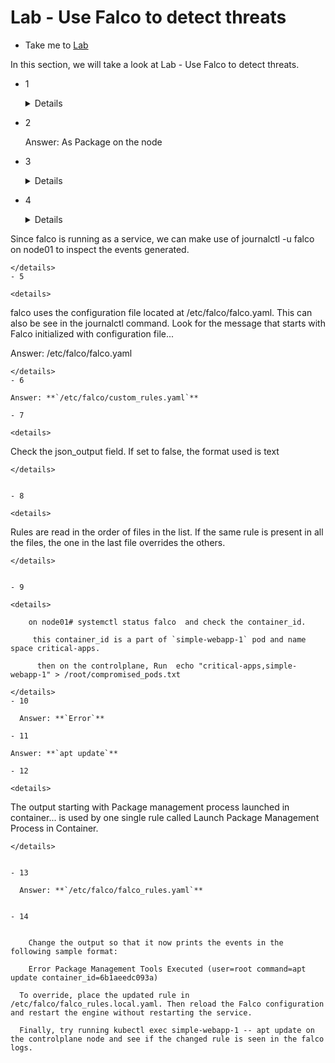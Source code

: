 # Lab - Use Falco to detect threats

  - Take me to [Lab](https://kodekloud.com/topic/use-falco-to-detect-threats/)

In this section, we will take a look at Lab - Use Falco to detect threats.

- 1

  <details>
    ```
    You will have to check the status of the falco service on both node.
    Or if it deployed as a pod, check if it running on all nodes using
    kubectl get pods --all-namespaces or systemctl status falco
    ```
  </details>  
- 2

    Answer: As Package on the node



- 3
  <details>
    ```

  Use systemctl status falco and inspect the status.

  Answer: Running

    ```
  </details>
- 4
  <details>
  ```
Since falco is running as a service, we can make use of journalctl -u falco on node01 to inspect the events generated.

  ```
  </details>
- 5

  <details>
  ```
  falco uses the configuration file located at /etc/falco/falco.yaml. This can also be see in the journalctl command.
Look for the message that starts with Falco initialized with configuration file...

  Answer: /etc/falco/falco.yaml
  ```
  </details>
- 6

  Answer: **`/etc/falco/custom_rules.yaml`**

- 7

  <details>
  ```
  Check the json_output field. If set to false, the format used is text
  ```
  </details>


- 8

  <details>
  ```
  Rules are read in the order of files in the list. If the same rule is present in all the files, the one in the last file overrides the others.
  ```
  </details>


- 9

  <details>
  ```

        on node01# systemctl status falco  and check the container_id.

         this container_id is a part of `simple-webapp-1` pod and name space critical-apps.

          then on the controlplane, Run  echo "critical-apps,simple-webapp-1" > /root/compromised_pods.txt

  ```
  </details>
- 10

    Answer: **`Error`**

- 11

  Answer: **`apt update`**

- 12

  <details>
  ```
  The output starting with Package management process launched in container... is used by one single rule called Launch Package Management Process in Container.
  ```
  </details>


- 13

    Answer: **`/etc/falco/falco_rules.yaml`**


- 14


      Change the output so that it now prints the events in the following sample format:

      Error Package Management Tools Executed (user=root command=apt update container_id=6b1aeedc093a)

    To override, place the updated rule in /etc/falco/falco_rules.local.yaml. Then reload the Falco configuration and restart the engine without restarting the service.

    Finally, try running kubectl exec simple-webapp-1 -- apt update on the controlplane node and see if the changed rule is seen in the falco logs.
